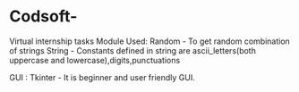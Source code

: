 # Codsoft-
Virtual internship tasks
Module  Used:
  Random - To get random combination of strings 
  String - Constants defined in string are ascii_letters(both uppercase and lowercase),digits,punctuations

GUI :
  Tkinter - It is beginner and user friendly GUI.
